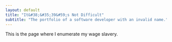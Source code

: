 ```yaml
---
layout: default
title: "It&#38;&#35;39&#59;s Not Difficult"
subtitle: "The portfolio of a software developer with an invalid name."
---
```


This is the page where I enumerate my wage slavery.
